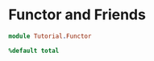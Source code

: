 # Functor and Friends

```idris
module Tutorial.Functor

%default total
```

<!-- vi: filetype=idris2
-->
